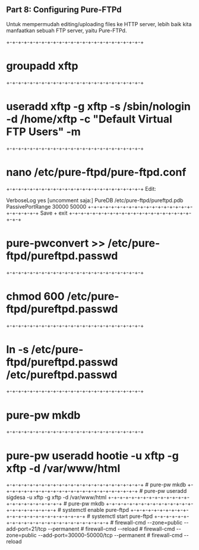 ## Part 8: Configuring Pure-FTPd

Untuk mempermudah editing/uploading files ke HTTP server, lebih baik kita manfaatkan sebuah FTP server, yaitu Pure-FTPd.

+-+-+-+-+-+-+-+-+-+-+-+-+-+-+-+-+-+-+-+-+-+-+-+
# groupadd xftp
+-+-+-+-+-+-+-+-+-+-+-+-+-+-+-+-+-+-+-+-+-+-+-+
# useradd xftp -g xftp -s /sbin/nologin -d /home/xftp -c "Default Virtual FTP Users" -m
+-+-+-+-+-+-+-+-+-+-+-+-+-+-+-+-+-+-+-+-+-+-+-+
# nano /etc/pure-ftpd/pure-ftpd.conf
+-+-+-+-+-+-+-+-+-+-+-+-+-+-+-+-+-+-+-+-+-+-+-+
Edit:

VerboseLog			yes
[uncomment saja:]
PureDB				/etc/pure-ftpd/pureftpd.pdb
PassivePortRange	30000 50000
+-+-+-+-+-+-+-+-+-+-+-+-+-+-+-+-+-+-+-+-+-+-+-+
Save + exit
+-+-+-+-+-+-+-+-+-+-+-+-+-+-+-+-+-+-+-+-+-+-+-+
# pure-pwconvert >> /etc/pure-ftpd/pureftpd.passwd
+-+-+-+-+-+-+-+-+-+-+-+-+-+-+-+-+-+-+-+-+-+-+-+
# chmod 600 /etc/pure-ftpd/pureftpd.passwd
+-+-+-+-+-+-+-+-+-+-+-+-+-+-+-+-+-+-+-+-+-+-+-+
# ln -s /etc/pure-ftpd/pureftpd.passwd /etc/pureftpd.passwd
+-+-+-+-+-+-+-+-+-+-+-+-+-+-+-+-+-+-+-+-+-+-+-+
# pure-pw mkdb
+-+-+-+-+-+-+-+-+-+-+-+-+-+-+-+-+-+-+-+-+-+-+-+
# pure-pw useradd hootie -u xftp -g xftp -d /var/www/html
<password>
+-+-+-+-+-+-+-+-+-+-+-+-+-+-+-+-+-+-+-+-+-+-+-+
# pure-pw mkdb
+-+-+-+-+-+-+-+-+-+-+-+-+-+-+-+-+-+-+-+-+-+-+-+
# pure-pw useradd sigdesa -u xftp -g xftp -d /var/www/html
<password>
+-+-+-+-+-+-+-+-+-+-+-+-+-+-+-+-+-+-+-+-+-+-+-+
# pure-pw mkdb
+-+-+-+-+-+-+-+-+-+-+-+-+-+-+-+-+-+-+-+-+-+-+-+
# systemctl enable pure-ftpd
+-+-+-+-+-+-+-+-+-+-+-+-+-+-+-+-+-+-+-+-+-+-+-+
# systemctl start pure-ftpd
+-+-+-+-+-+-+-+-+-+-+-+-+-+-+-+-+-+-+-+-+-+-+-+
# firewall-cmd --zone=public --add-port=21/tcp --permanent
# firewall-cmd --reload
# firewall-cmd --zone=public --add-port=30000-50000/tcp --permanent
# firewall-cmd --reload